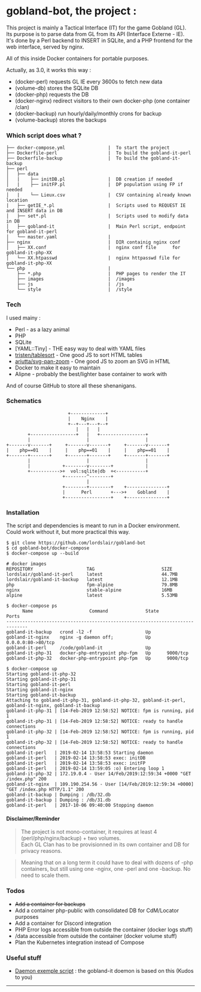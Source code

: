# gobland-bot, the project :

This project is mainly a Tactical Interface (IT) for the game Gobland (GL).  
Its purpose is to parse data from GL from its API (Interface Externe - IE).  
It's done by a Perl backend to INSERT in SQLite, and a PHP frontend for the web interface, served by nginx.  
  
All of this inside Docker containers for portable purposes.  

Actually, as 3.0, it works this way :

 - (docker-perl) requests GL IE every 3600s to fetch new data
 - (volume-db) stores the SQLite DB 
 - (docker-php) requests the DB
 - (docker-nginx) redirect visitors to their own docker-php (one container /clan)
 - (docker-backup) run hourly/daily/monthly crons for backup
 - (volume-backup) stores the backups

### Which script does what ?

```
├── docker-compose.yml                |  To start the project
├── Dockerfile-perl                   |  To build the gobland-it-perl
├── Dockerfile-backup                 |  To build the gobland-it-backup
├── perl
│   ├── data
│   |    ├── initDB.pl                |  DB creation if needed
│   |    ├── initFP.pl                |  DP population using FP if needed
│   |    └── Lieux.csv                |  CSV containing already known location
|   ├── getIE_*.pl                    |  Scripts used to REQUEST IE and INSERT data in DB
│   ├── set*.pl                       |  Scripts used to modify data in DB
│   ├── gobland-it                    |  Main Perl script, endpoint for gobland-it-perl
│   └── master.yaml                   |  
├── nginx                             |  DIR containig nginx conf
│   ├── XX.conf                       |  nginx conf file      for gobland-it-php-XX
│   └── XX.htpasswd                   |  nginx httpasswd file for gobland-it-php-XX
└── php                               |  
    ├── *.php                         |  PHP pages to render the IT
    ├── images                        |  /images
    ├── js                            |  /js
    └── style                         |  /style
```

### Tech

I used mainy :

* Perl - as a lazy animal
* PHP
* SQLite
* [YAML::Tiny] - THE easy way to deal with YAML files
* [tristen/tablesort][tablesort] - One good JS to sort HTML tables
* [ariutta/svg-pan-zoom][svg-pan-zoom] - One good JS to zoom an SVG in HTML
* Docker to make it easy to maintain
* Alipne - probably the best/lighter base container to work with

And of course GitHub to store all these shenanigans. 

### Schematics

```
                       +-------------+
                       |    Nginx    |
                       +--+---+---+--+
                          |   |   |
        +-----------------+   |   +-----------------+
        |                     |                     |
+-------v-------+     +-------v-------+     +-------v-------+
|    php==01    |     |    php==01    |     |    php==01    |
+-------+-------+     +-------+-------+     +-------+-------+
        |                     |                     |
        |            +--------v--------+            |
        +----------->+  vol:sqlite|db  +<-----------+
                     +--------^--------+
                              |
                     +--------+--------+    +---------------+
                     |      Perl       +--->+    Gobland    |
                     +-----------------+    +---------------+
```

### Installation

The script and dependencies is meant to run in a Docker environment. 
Could work without it, but more practical this way.  

```
$ git clone https://github.com/lordslair/gobland-bot
$ cd gobland-bot/docker-compose
$ docker-compose up --build
```

```
# docker images
REPOSITORY                    TAG                         SIZE
lordslair/gobland-it-perl     latest                      44.7MB
lordslair/gobland-it-backup   latest                      12.1MB
php                           fpm-alpine                  79.8MB
nginx                         stable-alpine               16MB
alpine                        latest                      5.53MB
```

```
$ docker-compose ps
      Name                     Command              State         Ports
------------------------------------------------------------------------------
gobland-it-backup   crond -l2 -f                    Up
gobland-it-nginx    nginx -g daemon off;            Up      0.0.0.0:80->80/tcp
gobland-it-perl     /code/gobland-it                Up
gobland-it-php-31   docker-php-entrypoint php-fpm   Up      9000/tcp
gobland-it-php-32   docker-php-entrypoint php-fpm   Up      9000/tcp
```

```
$ docker-compose up
Starting gobland-it-php-32
Starting gobland-it-php-31
Starting gobland-it-perl
Starting gobland-it-nginx
Starting gobland-it-backup
Attaching to gobland-it-php-31, gobland-it-php-32, gobland-it-perl, gobland-it-nginx, gobland-it-backup
gobland-it-php-31 | [14-Feb-2019 12:58:52] NOTICE: fpm is running, pid 1
gobland-it-php-31 | [14-Feb-2019 12:58:52] NOTICE: ready to handle connections
gobland-it-php-32 | [14-Feb-2019 12:58:52] NOTICE: fpm is running, pid 1
gobland-it-php-32 | [14-Feb-2019 12:58:52] NOTICE: ready to handle connections
gobland-it-perl   | 2019-02-14 13:58:53 Starting daemon
gobland-it-perl   | 2019-02-14 13:58:53 exec: initDB
gobland-it-perl   | 2019-02-14 13:58:53 exec: initFP
gobland-it-perl   | 2019-02-14 13:59:05 :o) Entering loop 1
gobland-it-php-32 | 172.19.0.4 - User 14/Feb/2019:12:59:34 +0000 "GET /index.php" 200
gobland-it-nginx  | 109.190.254.56 - User [14/Feb/2019:12:59:34 +0000] "GET /index.php HTTP/1.1" 200
gobland-it-backup | Dumping : /db/32.db
gobland-it-backup | Dumping : /db/31.db
gobland-it-perl   | 2017-10-06 09:40:00 Stopping daemon
```

#### Disclaimer/Reminder

>The project is not mono-container, it requires at least 4 (perl/php/nginx/backup) + two volumes.  
>Each GL Clan has to be provisionned in its own container and DB for privacy reasons.

>Meaning that on a long term it could have to deal with dozens of -php containers,
>but still using one -nginx, one -perl and one -backup. No need to scale them.

### Todos

 - ~~Add a container for backups~~
 - Add a container php-public with consolidated DB for CdM/Locator purposes
 - Add a container for Discord integration
 - PHP Error logs accessible from outside the container (docker logs stuff)
 - /data accessible from outside the container (docker volume stuff)
 - Plan the Kubernetes integration instead of Compose
 
### Useful stuff
   
   * [Daemon exemple script][daemon] : the gobland-it doemon is based on this (Kudos to you)

---
   [daemon]: <http://www.andrewault.net/2010/05/27/creating-a-perl-daemon-in-ubuntu/>
   [tablesort]: <https://github.com/tristen/tablesort>
   [svg-pan-zoom]: <https://github.com/ariutta/svg-pan-zoom>
